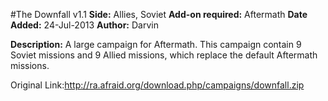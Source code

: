 #The Downfall v1.1
**Side:** Allies, Soviet
**Add-on required:** Aftermath
**Date Added:** 24-Jul-2013
**Author:** Darvin

**Description:** A large campaign for Aftermath. This campaign contain 9 Soviet missions and 9 Allied missions, which replace the default Aftermath missions.

Original Link:http://ra.afraid.org/download.php/campaigns/downfall.zip
